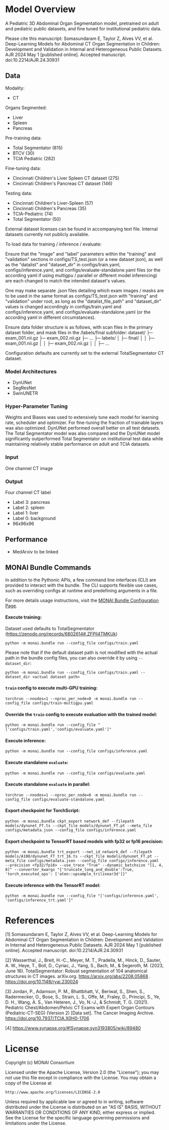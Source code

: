 # Model Overview
A Pediatric 3D Abdominal Organ Segmentation model, pretrained on adult and pediatric public datasets, and fine tuned for institutional pediatric data.

Please cite this manuscript:
Somasundaram E, Taylor Z, Alves VV, et al. Deep-Learning Models for Abdominal CT Organ Segmentation in Children: Development and Validation in Internal and Heterogeneous Public Datasets. AJR 2024 May 1 [published online]. Accepted manuscript. doi:10.2214/AJR.24.30931

## Data
Modality:
- CT

Organs Segmented:
- Liver
- Spleen
- Pancreas

Pre-training data:
- Total Segmentator (815)
- BTCV (30)
- TCIA Pediatric (282)

Fine-tuning data:
- Cincinnati Children's Liver Spleen CT dataset (275)
- Cincinnati Children's Pancreas CT dataset (146)

Testing data:
- Cincinnati Children's Liver-Spleen (57)
- Cincinnati Children's Pancreas (35)
- TCIA-Pediatric (74)
- Total Segmentator (50)

External dataset licenses can be found in accompanying text file. Internal datasets currently not publicly available.

To load data for training / inference / evaluate:

Ensure that the "image" and "label" parameters within the "training" and "validation" sections in configs/TS_test.json (or a new dataset json), as well as the "datalist" and "dataset_dir" in configs/train.yaml, configs/inference.yaml, and configs/evaluate-standalone.yaml files (or the according yaml if using multigpu / parallel or different model inferencing) are each changed to match the intended dataset's values.

One may make separate .json files detailing which exam images / masks are to be used in the same format as configs/TS_test.json with "training" and "validation" under root, as long as the "datalist_file_path" and "dataset_dir" values is changed accordingly in configs/train.yaml and configs/inference.yaml, and configs/evaluate-standalone.yaml (or the according yaml in different circumstances).

Ensure data folder structure is as follows, with scan files in the primary dataset folder, and mask files in the /labels/final subfolder:
    dataset/
    ├─ exam_001.nii.gz
    ├─ exam_002.nii.gz
    ├─ ...
    ├─ labels/
    │  ├─ final/
    │  │  ├─ exam_001.nii.gz
    │  │  ├─ exam_002.nii.gz
    │  │  ├─ ...

Configuration defaults are currently set to the external TotalSegmentator CT dataset.

### Model Architectures
- DynUNet
- SegResNet
- SwinUNETR

### Hyper-Parameter Tuning
Weights and Biases was used to extensively tune each model for learning rate, scheduler and optimizer. For fine-tuning the fraction of trainable layers was also optimized. DynUNet performed overall better on all test datasets. The Total Segmentator model was also compared and the DynUNet model significantly outperformed Total Segmentator on institutional test data while maintaining relatively stable performance on adult and TCIA datasets.

### Input
One channel CT image

### Output
Four channel CT label
- Label 3: pancreas
- Label 2: spleen
- Label 1: liver
- Label 0: background
- 96x96x96

## Performance
 - MedArxiv to be linked


## MONAI Bundle Commands
In addition to the Pythonic APIs, a few command line interfaces (CLI) are provided to interact with the bundle. The CLI supports flexible use cases, such as overriding configs at runtime and predefining arguments in a file.

For more details usage instructions, visit the [MONAI Bundle Configuration Page](https://docs.monai.io/en/latest/config_syntax.html).


#### Execute training:
Dataset used defaults to TotalSegmentator (https://zenodo.org/records/6802614#.ZFPll4TMKUk)
```
python -m monai.bundle run --config_file configs/train.yaml
```

Please note that if the default dataset path is not modified with the actual path in the bundle config files, you can also override it by using `--dataset_dir`:

```
python -m monai.bundle run --config_file configs/train.yaml --dataset_dir <actual dataset path>
```

#### `train` config to execute multi-GPU training:

```
torchrun --nnodes=1 --nproc_per_node=8 -m monai.bundle run --config_file configs/train-multigpu.yaml
```

#### Override the `train` config to execute evaluation with the trained model:

```
python -m monai.bundle run --config_file "['configs/train.yaml','configs/evaluate.yaml']"
```

#### Execute inference:

```
python -m monai.bundle run --config_file configs/inference.yaml
```

#### Execute standalone `evaluate`:
```
python -m monai.bundle run --config_file configs/evaluate.yaml
```


#### Execute standalone `evaluate` in parallel:
```
torchrun --nnodes=1 --nproc_per_node=8 -m monai.bundle run --config_file configs/evaluate-standalone.yaml
```


#### Export checkpoint for TorchScript:

```
python -m monai.bundle ckpt_export network_def --filepath models/dynunet_FT.ts --ckpt_file models/dynunet_FT.pt --meta_file configs/metadata.json --config_file configs/inference.yaml
```

#### Export checkpoint to TensorRT based models with fp32 or fp16 precision:

```
python -m monai.bundle trt_export --net_id network_def --filepath models/A100/dynunet_FT_trt_16.ts --ckpt_file models/dynunet_FT.pt --meta_file configs/metadata.json --config_file configs/inference.yaml  --precision <fp32/fp16> --use_trace "True" --dynamic_batchsize "[1, 4, 8]" --converter_kwargs "{'truncate_long_and_double':True, 'torch_executed_ops': ['aten::upsample_trilinear3d']}"
```

#### Execute inference with the TensorRT model:

```
python -m monai.bundle run --config_file "['configs/inference.yaml', 'configs/inference_trt.yaml']"
```

# References

[1] Somasundaram E, Taylor Z, Alves VV, et al. Deep-Learning Models for Abdominal CT Organ Segmentation in Children: Development and Validation in Internal and Heterogeneous Public Datasets. AJR 2024 May 1 [published online]. Accepted manuscript. doi:10.2214/AJR.24.30931

[2] Wasserthal, J., Breit, H.-C., Meyer, M. T., Pradella, M., Hinck, D., Sauter, A. W., Heye, T., Boll, D., Cyriac, J., Yang, S., Bach, M., & Segeroth, M. (2023, June 16). TotalSegmentator: Robust segmentation of 104 anatomical structures in CT images. arXiv.org. https://arxiv.org/abs/2208.05868 . https://doi.org/10.1148/ryai.230024

[3] Jordan, P., Adamson, P. M., Bhattbhatt, V., Beriwal, S., Shen, S., Radermecker, O., Bose, S., Strain, L. S., Offe, M., Fraley, D., Principi, S., Ye, D. H., Wang, A. S., Van Heteren, J., Vo, N.-J., & Schmidt, T. G. (2021). Pediatric Chest/Abdomen/Pelvic CT Exams with Expert Organ Contours (Pediatric-CT-SEG) (Version 2) [Data set]. The Cancer Imaging Archive. https://doi.org/10.7937/TCIA.X0H0-1706

[4] https://www.synapse.org/#!Synapse:syn3193805/wiki/89480

# License
Copyright (c) MONAI Consortium

Licensed under the Apache License, Version 2.0 (the "License");
you may not use this file except in compliance with the License.
You may obtain a copy of the License at

    http://www.apache.org/licenses/LICENSE-2.0

Unless required by applicable law or agreed to in writing, software
distributed under the License is distributed on an "AS IS" BASIS,
WITHOUT WARRANTIES OR CONDITIONS OF ANY KIND, either express or implied.
See the License for the specific language governing permissions and
limitations under the License.
